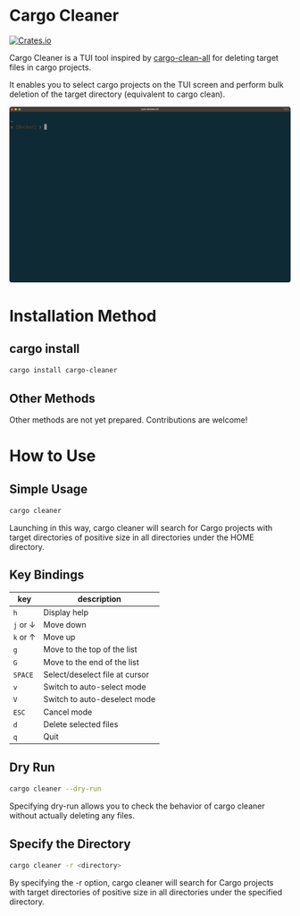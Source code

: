 # Cargo Cleaner

[![Crates.io](https://img.shields.io/crates/v/cargo-cleaner.svg)](https://crates.io/crates/cargo-cleaner)


Cargo Cleaner is a TUI tool inspired by [cargo-clean-all](https://crates.io/crates/cargo-clean-all) for deleting target files in cargo projects.

It enables you to select cargo projects on the TUI screen and perform bulk deletion of the target directory (equivalent to cargo clean).

![demo](assets/demo.gif)


# Installation Method

## cargo install

```bash
cargo install cargo-cleaner
```

## Other Methods
Other methods are not yet prepared. Contributions are welcome!

# How to Use

## Simple Usage

```bash
cargo cleaner
```

Launching in this way, cargo cleaner will search for Cargo projects with target directories of positive size in all directories under the HOME directory.

## Key Bindings

| key     | description                |
|---------|----------------------------|
| `h`     | Display help               |
| `j` or ↓ | Move down                  |
| `k` or ↑ | Move up                    |
| `g`     | Move to the top of the list|
| `G`     | Move to the end of the list|
| `SPACE` | Select/deselect file at cursor |
| `v`     | Switch to auto-select mode |
| `V`     | Switch to auto-deselect mode|
| `ESC`   | Cancel mode                |
| `d`     | Delete selected files      |
| `q`     | Quit                       |

## Dry Run

```bash
cargo cleaner --dry-run
```

Specifying dry-run allows you to check the behavior of cargo cleaner without actually deleting any files.

## Specify the Directory

```bash
cargo cleaner -r <directory>
```

By specifying the -r option, cargo cleaner will search for Cargo projects with target directories of positive size in all directories under the specified directory.
